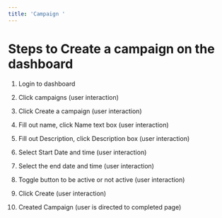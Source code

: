 ```yaml
---
title: 'Campaign '
---
```

# Steps to Create a campaign on the dashboard 

1. Login to dashboard 

2. Click campaigns (user interaction)

3. Click Create a campaign (user interaction)

4. Fill out name, click Name text box (user interaction) 

5. Fill out Description, click Description box (user interaction)

6. Select Start Date and time (user interaction)

7. Select the end date and time (user interaction)

8. Toggle button to be active or not active (user interaction)

9. Click Create (user interaction)

10. Created Campaign (user is directed to completed page) 
